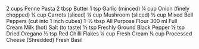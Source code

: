 2 cups Penne Pasta
2 tbsp Butter
1 tsp Garlic (minced)
¼ cup Onion (finely chopped)
¼ cup Carrots (sliced)
¼ cup Mushroom (sliced)
½ cup Mixed Bell Peppers (cut into 1 inch cubes)
1-½ tbsp All Purpose Flour
300 ml Full Cream Milk (hot)
Salt (to taste)
½ tsp Freshly Ground Black Pepper
½ tsp Dried Oregano
½ tsp Red Chilli Flakes
¼ cup Fresh Cream
¼ cup Processed Cheese (Shredded)
Fresh Basil

